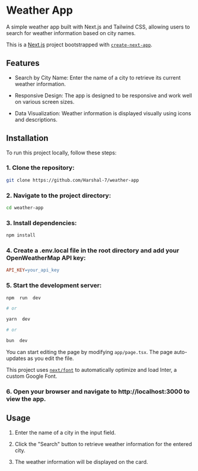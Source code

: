 # Weather App

A simple weather app built with Next.js and Tailwind CSS, allowing users to search for weather information based on city names.

This is a [Next.js](https://nextjs.org/) project bootstrapped with [`create-next-app`](https://github.com/vercel/next.js/tree/canary/packages/create-next-app).

## Features

- Search by City Name: Enter the name of a city to retrieve its current weather information.

- Responsive Design: The app is designed to be responsive and work well on various screen sizes.

- Data Visualization: Weather information is displayed visually using icons and descriptions.

## Installation

To run this project locally, follow these steps:

### 1. Clone the repository:

```bash
git clone https://github.com/Harshal-7/weather-app
```

### 2. Navigate to the project directory:

```bash
cd weather-app
```

### 3. Install dependencies:

```bash
npm install
```

### 4. Create a .env.local file in the root directory and add your OpenWeatherMap API key:

```makefile
API_KEY=your_api_key
```

### 5. Start the development server:

```bash
npm  run  dev

# or

yarn  dev

# or

bun  dev
```

You can start editing the page by modifying `app/page.tsx`. The page auto-updates as you edit the file.

This project uses [`next/font`](https://nextjs.org/docs/basic-features/font-optimization) to automatically optimize and load Inter, a custom Google Font.

### 6. Open your browser and navigate to http://localhost:3000 to view the app.

## Usage

1. Enter the name of a city in the input field.

2. Click the "Search" button to retrieve weather information for the entered city.

3. The weather information will be displayed on the card.
